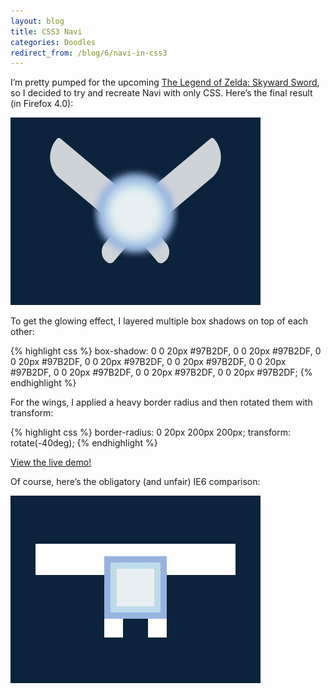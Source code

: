 ```yaml
---
layout:	blog
title: CSS3 Navi
categories: Doodles
redirect_from: /blog/6/navi-in-css3
---
```

I’m pretty pumped for the upcoming [The Legend of Zelda: Skyward Sword](https://en.wikipedia.org/wiki/The_Legend_of_Zelda:_Skyward_Sword), so I decided to try and recreate Navi with only CSS. Here’s the final result (in Firefox 4.0):

![CSS3 Navi (FF4)](/blog/images/navicss3_ff4.jpg)

To get the glowing effect, I layered multiple box shadows on top of each other:

{% highlight css %}
box-shadow: 0 0 20px #97B2DF,
			0 0 20px #97B2DF,
			0 0 20px #97B2DF,
			0 0 20px #97B2DF,
			0 0 20px #97B2DF,
			0 0 20px #97B2DF,
			0 0 20px #97B2DF,
			0 0 20px #97B2DF,
			0 0 20px #97B2DF;
{% endhighlight %}

For the wings, I applied a heavy border radius and then rotated them with transform:

{% highlight css %}
border-radius: 0 20px 200px 200px;
transform: rotate(-40deg);
{% endhighlight %}

[View the live demo!](https://loganfranken.github.io/Navi-CSS3/)

Of course, here’s the obligatory (and unfair) IE6 comparison:

![CSS3 Navi (IE6)](/blog/images/navicss3_ie6.jpg)

